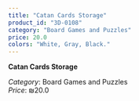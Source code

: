 ```yaml
---
title: "Catan Cards Storage"
product_id: "3D-0108"
category: "Board Games and Puzzles"
price: 20.0
colors: "White, Gray, Black."
---
```


**Catan Cards Storage**

*Category*: Board Games and Puzzles  
*Price*: ₪20.0

